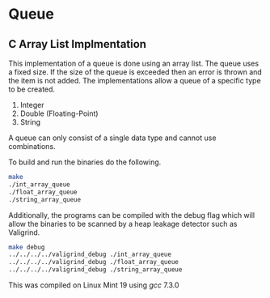 # Queue
## C Array List Implmentation

This implementation of a queue is done using an array list.  The queue uses a fixed size.  If the size of the queue
is exceeded then an error is thrown and the item is not added.  The implementations allow a queue of a specific type
to be created.
1. Integer
2. Double (Floating-Point)
3. String

A queue can only consist of a single data type and cannot use combinations.

To build and run the binaries do the following.

```bash
make
./int_array_queue
./float_array_queue
./string_array_queue
```

Additionally, the programs can be compiled with the debug flag which will allow the binaries to be scanned by a heap
leakage detector such as Valigrind.

```bash
make debug
../../../../valigrind_debug ./int_array_queue
../../../../valigrind_debug ./float_array_queue
../../../../valigrind_debug ./string_array_queue
```

This was compiled on Linux Mint 19 using *gcc* 7.3.0